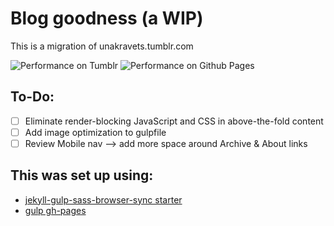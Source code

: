 # Blog goodness (a WIP)

This is a migration of unakravets.tumblr.com

![Performance on Tumblr](http://una.github.io/images/perf-tumblr.gif)
![Performance on Github Pages](http://una.github.io/images/perf-gh.gif)

## To-Do:

- [ ] Eliminate render-blocking JavaScript and CSS in above-the-fold content
- [ ] Add image optimization to gulpfile
- [ ] Review Mobile nav --> add more space around Archive & About links

## This was set up using:
 - [jekyll-gulp-sass-browser-sync starter](https://github.com/shakyShane/jekyll-gulp-sass-browser-sync)
 - [gulp gh-pages](https://github.com/rowoot/gulp-gh-pages)
